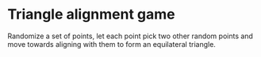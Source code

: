 # Triangle alignment game

Randomize a set of points, let each point pick two other random points and move towards aligning with them to form an equilateral triangle.
